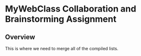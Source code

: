 # MyWebClass Collaboration and Brainstorming Assignment

## Overview

This is where we need to merge all of the compiled lists.
